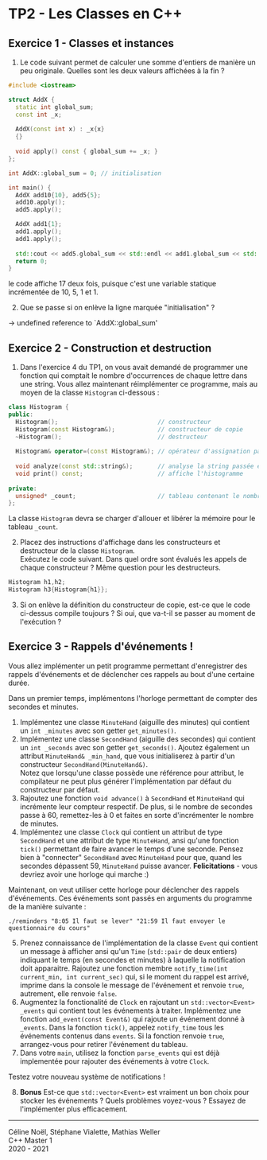 
# TP2 - Les Classes en C++

## Exercice 1 - Classes et instances

1. Le code suivant permet de calculer une somme d'entiers de manière un peu originale. Quelles sont les deux valeurs affichées à la fin ?
```cpp
#include <iostream>

struct AddX {
  static int global_sum;
  const int _x;
  
  AddX(const int x) : _x{x}
  {}
    
  void apply() const { global_sum += _x; }
};

int AddX::global_sum = 0; // initialisation

int main() {
  AddX add10{10}, add5{5};
  add10.apply();
  add5.apply();

  AddX add1{1};
  add1.apply();
  add1.apply();
  
  std::cout << add5.global_sum << std::endl << add1.global_sum << std::endl;
  return 0;
}
```

le code affiche 17 deux fois, puisque c'est une variable statique incrémentée de 10, 5, 1 et 1.

2. Que se passe si on enlève la ligne marquée "initialisation" ?

-> undefined reference to `AddX::global_sum'

## Exercice 2 - Construction et destruction

1. Dans l'exercice 4 du TP1, on vous avait demandé de programmer une fonction qui comptait le nombre d'occurrences de chaque lettre dans une string. Vous allez maintenant réimplémenter ce programme, mais au moyen de la classe `Histogram` ci-dessous :
```cpp
class Histogram {
public:
  Histogram();                            // constructeur
  Histogram(const Histogram&);            // constructeur de copie
  ~Histogram();                           // destructeur
  
  Histogram& operator=(const Histogram&); // opérateur d'assignation par copie
  
  void analyze(const std::string&);       // analyse la string passée en paramètre
  void print() const;                     // affiche l'histogramme
  
private:
  unsigned* _count;                       // tableau contenant le nombre d'occurrences de chaque lettre entre 'a' et 'z'
};
```

La classe `Histogram` devra se charger d'allouer et libérer la mémoire pour le tableau `_count`.

2. Placez des instructions d'affichage dans les constructeurs et destructeur de la classe `Histogram`.\
Exécutez le code suivant. Dans quel ordre sont évalués les appels de chaque constructeur ? Même question pour les destructeurs.
```cpp
Histogram h1,h2;
Histogram h3{Histogram{h1}};
```

3. Si on enlève la définition du constructeur de copie, est-ce que le code ci-dessus compile toujours ? Si oui, que va-t-il se passer au moment de l'exécution ?

[//]: # (## Exercise 3 - Construction et Affectation)
[//]: # (1. Informez-vous et expliquez les trois concepts "Rule of Zero/Three/Five"!)
[//]: # (2. Informez-vous et expliquez le concept "Copy-And-Swap"!)

## Exercice 3 - Rappels d'événements !

Vous allez implémenter un petit programme permettant d'enregistrer des rappels d'événements et de déclencher ces rappels au bout d'une certaine durée.

Dans un premier temps, implémentons l'horloge permettant de compter des secondes et minutes.

1. Implémentez une classe `MinuteHand` (aiguille des minutes) qui contient un `int _minutes` avec son getter `get_minutes()`.
2. Implémentez une classe `SecondHand` (aiguille des secondes) qui contient un `int _seconds` avec son getter `get_seconds()`.
   Ajoutez également un attribut `MinuteHand& _min_hand`, que vous initialiserez à partir d'un constructeur `SecondHand(MinuteHand&)`.\
   Notez que lorsqu'une classe possède une référence pour attribut, le compilateur ne peut plus générer l'implémentation par défaut du constructeur par défaut.
3. Rajoutez une fonction `void advance()` à `SecondHand` et `MinuteHand` qui incrémente leur compteur respectif.
   De plus, si le nombre de secondes passe à 60, remettez-les à 0 et faites en sorte d'incrémenter le nombre de minutes.
4. Implémentez une classe `Clock` qui contient un attribut de type `SecondHand` et une attribut de type `MinuteHand`,
   ansi qu'une fonction `tick()` permettant de faire avancer le temps d'une seconde.
   Pensez bien à "connecter" `SecondHand` avec `MinuteHand` pour que, quand les secondes dépassent 59, `MinuteHand` puisse avancer.
   **Felicitations** - vous devriez avoir une horloge qui marche :)

Maintenant, on veut utiliser cette horloge pour déclencher des rappels d'événements. Ces événements sont passés en arguments du programme de la manière suivante :
```shell
./reminders "8:05 Il faut se lever" "21:59 Il faut envoyer le questionnaire du cours"
```

5. Prenez connaissance de l'implémentation de la classe `Event` qui contient un message à afficher
   ansi qu'un `Time` (`std::pair` de deux entiers) indiquant le temps (en secondes et minutes) à laquelle la notification doit apparaitre.
   Rajoutez une fonction membre `notify_time(int current_min, int current_sec)` qui,
   si le moment du rappel est arrivé, imprime dans la console le message de l'événement et renvoie `true`, autrement, elle renvoie `false`.
6. Augmentez la fonctionalité de `Clock` en rajoutant un `std::vector<Event> _events` qui contient tout les événements à traiter.
   Implémentez une fonction `add_event(const Event&)` qui rajoute un événement donné à `_events`.
   Dans la fonction `tick()`, appelez `notify_time` tous les événements contenus dans `events`. Si la fonction renvoie `true`, arrangez-vous pour retirer l'événement du tableau.
7. Dans votre `main`, utilisez la fonction `parse_events` qui est déjà implementée pour rajouter des événements à votre `Clock`.

Testez votre nouveau système de notifications !

8. **Bonus** Est-ce que `std::vector<Event>` est vraiment un bon choix pour stocker les événements ?
   Quels problèmes voyez-vous ? Essayez de l'implémenter plus efficacement.

---

Céline Noël, Stéphane Vialette, Mathias Weller  
C++ Master 1    
2020 - 2021
